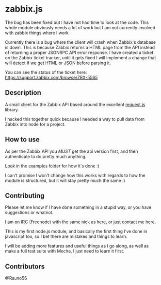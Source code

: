 zabbix.js
===========

The bug has been fixed but I have not had time to look at the code. This whole module obviously needs a lot of work but I am not currently involved with zabbix things where I work.


Currently there is a bug where the client will crash when Zabbix's database is down. This is because Zabbix returns a HTML page from the API
instead of returning a proper JSONRPC API error response. I have created a ticket on the Zabbix ticket tracker, until it gets fixed I
will implement a change that will detect if we get HTML or JSON before parsing it.

You can see the status of the ticket here: https://support.zabbix.com/browse/ZBX-5565

Description
-----------

A small client for the Zabbix API based around the excellent [request.js](https://github.com/mikeal/request) library.

I hacked this together quick because I needed a way to pull data from Zabbix into node for a project.

How to use
----------

As per the Zabbix API you *MUST* get the api version first, and then authenticate to do pretty much anything.

Look in the examples folder for how it's done :)

I can't promise I won't change how this works with regards to how the module is structured, but it will stay pretty much the same :)

Contributing
------------

Please let me know if I have done something in a stupid way, or you have suggestions or whatnot.

I am on IRC (Freenode) with the same nick as here, or just contact me here.

This is my first node.js module, and basically the first thing I've done in javascript too, so I bet there are mistakes and things to learn.

I will be adding more features and useful things as I go along, as well as make a full test suite with Mocha, I just need to learn it first.


Contributors
------------
@Rauno56
